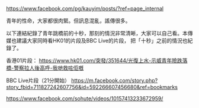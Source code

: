 https://www.facebook.com/pg/kauyim/posts/?ref=page_internal

青年的性命，大家都很肉緊。但訊息混亂，謠傳很多。

以下連結紀錄了青年跳橋前的十秒，那刻的情況非常清晰，大家可以自己看。本傳媒也建議大家同時看HK01的片段及BBC Live的片段， 把「十秒」之前的情況也紀錄了。

香港01片段：
https://www.hk01.com/突發/351644/光復上水-示威青年險跌落橋-警察拉人後高呼-我哋救咗佢嘅

BBC Live片段（21分開始）
https://m.facebook.com/story.php?story_fbid=711827242607756&id=592266607456680&ref=bookmarks

https://www.facebook.com/sohute/videos/10157413233672959/